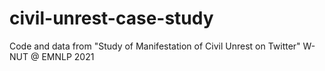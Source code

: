 # civil-unrest-case-study
Code and data from "Study of Manifestation of Civil Unrest on Twitter" W-NUT @ EMNLP 2021
